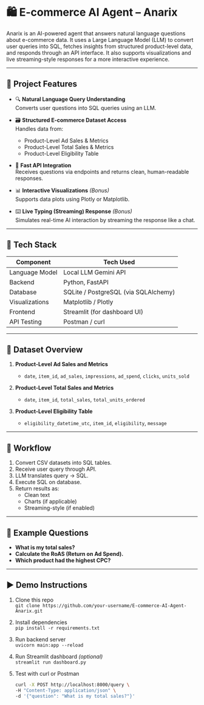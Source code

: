 # 🛍️ E-commerce AI Agent – Anarix

Anarix is an AI-powered agent that answers natural language questions about e-commerce data. It uses a Large Language Model (LLM) to convert user queries into SQL, fetches insights from structured product-level data, and responds through an API interface. It also supports visualizations and live streaming-style responses for a more interactive experience.

---

## 🚀 Project Features

- 🔍 **Natural Language Query Understanding**  
  Converts user questions into SQL queries using an LLM.

- 🗃️ **Structured E-commerce Dataset Access**  
  Handles data from:
  - Product-Level Ad Sales & Metrics
  - Product-Level Total Sales & Metrics
  - Product-Level Eligibility Table

- 📡 **Fast API Integration**  
  Receives questions via endpoints and returns clean, human-readable responses.

- 📊 **Interactive Visualizations** *(Bonus)*  
  Supports data plots using Plotly or Matplotlib.

- ⌨️ **Live Typing (Streaming) Response** *(Bonus)*  
  Simulates real-time AI interaction by streaming the response like a chat.

---

## 🧠 Tech Stack

| Component       | Tech Used                            |
|----------------|--------------------------------------|
| Language Model  | Local LLM Gemini API |
| Backend         | Python, FastAPI                      |
| Database        | SQLite / PostgreSQL (via SQLAlchemy) |
| Visualizations  | Matplotlib / Plotly                  |
| Frontend        | Streamlit (for dashboard UI)         |
| API Testing     | Postman / curl                       |

---

## 📂 Dataset Overview

1. **Product-Level Ad Sales and Metrics**  
   - `date`, `item_id`, `ad_sales`, `impressions`, `ad_spend`, `clicks`, `units_sold`

2. **Product-Level Total Sales and Metrics**  
   - `date`, `item_id`, `total_sales`, `total_units_ordered`

3. **Product-Level Eligibility Table**  
   - `eligibility_datetime_utc`, `item_id`, `eligibility`, `message`

---

## 🔄 Workflow

1. Convert CSV datasets into SQL tables.
2. Receive user query through API.
3. LLM translates query → SQL.
4. Execute SQL on database.
5. Return results as:
   - Clean text
   - Charts (if applicable)
   - Streaming-style (if enabled)

---

## 📌 Example Questions

- **What is my total sales?**
- **Calculate the RoAS (Return on Ad Spend).**
- **Which product had the highest CPC?**

---

## ▶️ Demo Instructions

1. Clone this repo  
   `git clone https://github.com/your-username/E-commerce-AI-Agent-Anarix.git`

2. Install dependencies  
   `pip install -r requirements.txt`

3. Run backend server  
   `uvicorn main:app --reload`

4. Run Streamlit dashboard *(optional)*  
   `streamlit run dashboard.py`

5. Test with curl or Postman  
   ```bash
   curl -X POST http://localhost:8000/query \
   -H "Content-Type: application/json" \
   -d '{"question": "What is my total sales?"}'

